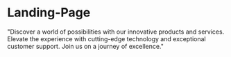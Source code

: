 # Landing-Page
"Discover a world of possibilities with our innovative products and services. Elevate the experience with cutting-edge technology and exceptional customer support. Join us on a journey of excellence."
